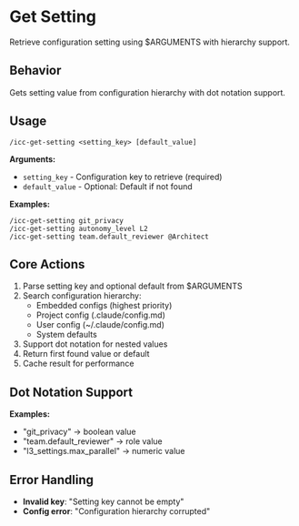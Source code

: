 # Get Setting

Retrieve configuration setting using $ARGUMENTS with hierarchy support.

## Behavior

Gets setting value from configuration hierarchy with dot notation support.

## Usage
`/icc-get-setting <setting_key> [default_value]`

**Arguments:**
- `setting_key` - Configuration key to retrieve (required)
- `default_value` - Optional: Default if not found

**Examples:**
```
/icc-get-setting git_privacy
/icc-get-setting autonomy_level L2
/icc-get-setting team.default_reviewer @Architect
```

## Core Actions

1. Parse setting key and optional default from $ARGUMENTS
2. Search configuration hierarchy:
   - Embedded configs (highest priority)
   - Project config (.claude/config.md)
   - User config (~/.claude/config.md)
   - System defaults
3. Support dot notation for nested values
4. Return first found value or default
5. Cache result for performance

## Dot Notation Support

**Examples:**
- "git_privacy" → boolean value
- "team.default_reviewer" → role value
- "l3_settings.max_parallel" → numeric value

## Error Handling

- **Invalid key**: "Setting key cannot be empty"
- **Config error**: "Configuration hierarchy corrupted"